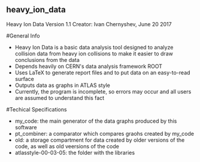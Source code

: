 ## heavy_ion_data
Heavy Ion Data Version 1.1
Creator: Ivan Chernyshev, June 20 2017

#General Info
- Heavy Ion Data is a basic data analysis tool designed to analyze collision data from heavy ion collisions to make it easier to draw conclusions from the data 
- Depends heavily on CERN's data analysis framework ROOT
- Uses LaTeX to generate report files and to put data on an easy-to-read surface
- Outputs data as graphs in ATLAS style
- Currently, the program is incomplete, so errors may occur and all users are assumed to understand this fact 

#Techical Specifications
- my_code: the main generator of the data graphs produced by this software
- pt_combiner: a comparator which compares graohs created by my_code
- old: a storage compartment for data created by older versions of the code, as well as old veersions of the code
- atlasstyle-00-03-05: the folder with the libraries 
